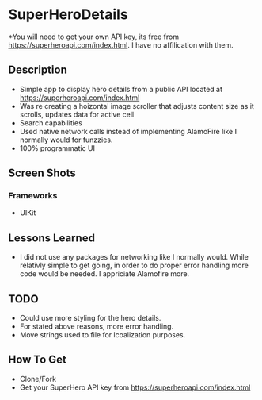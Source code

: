 # SuperHeroDetails
*You will need to get your own API key, its free from https://superheroapi.com/index.html. I have no affilication with them.

## Description
* Simple app to display hero details from a public API located at https://superheroapi.com/index.html 
* Was re creating a hoizontal image scroller that adjusts content size as it scrolls, updates data for active cell
* Search capabilities
* Used native network calls instead of implementing AlamoFire like I normally would for funzzies.
* 100% programmatic UI

## Screen Shots


### Frameworks
* UIKit


## Lessons Learned
* I did not use any  packages for networking like I normally would. While relativly simple to get going, in order to do proper error handling more code would be needed. I appriciate Alamofire more.


## TODO
* Could use more styling for the hero details.
* For stated above reasons, more error handling.
* Move strings used to file for lcoalization purposes.

## How To Get
* Clone/Fork
* Get your SuperHero API key from https://superheroapi.com/index.html


